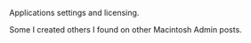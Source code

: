 Applications settings and licensing.

Some I created others I found on other Macintosh Admin posts.
